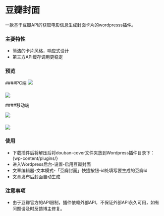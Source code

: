 # 豆瓣封面
一款基于豆瓣API的获取电影信息生成封面卡片的wordpresss插件。
### 主要特性
- 简洁的卡片风格，响应式设计
- 第三方API缓存调用更稳定

### 预览

####PC端
[![](https://ww2.sinaimg.cn/mw690/007vLMz8ly1g19avmy31zj30xp0u07wh.jpg)](https://www.lylares.com/a-wordpress-plugin-of-douban-movie.html"WordPress豆瓣封面插件")

###
[![](https://ww2.sinaimg.cn/mw690/007vLMz8ly1g19aw9kly3j30u017we81.jpg)](https://www.lylares.com/a-wordpress-plugin-of-douban-movie.html"WordPress豆瓣封面插件")

####移动端

[![](https://ww2.sinaimg.cn/mw690/007vLMz8ly1g19ay43tu1j30xp0u0grw.jpg)](https://www.lylares.com/a-wordpress-plugin-of-douban-movie.html"WordPress豆瓣封面插件")
###
[![](https://ww2.sinaimg.cn/mw690/007vLMz8ly1g19ayna8o6j30u017w46b.jpg)](https://www.lylares.com/a-wordpress-plugin-of-douban-movie.html"WordPress豆瓣封面插件")


### 使用
- 下载插件后将解压后将douban-cover文件夹放到Wordpress插件目录下：{wp-content/plugins/}
- 进入Wordpress后台-设置-启用豆瓣封面
- 文章编辑器-文本模式-「豆瓣封面」快捷按钮-id处填写要生成的豆瓣id
- 文章发布后封面自动生成

### 注意事项
- 由于豆瓣官方的API限制，插件依赖外部API，不保证外部API永久可用，如有问题请及时反馈博主修复。

